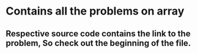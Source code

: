 # Contains all the problems on array

## Respective source code contains the link to the problem, So check out the beginning of the file.